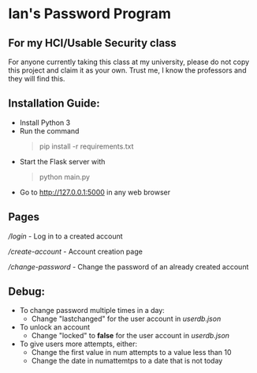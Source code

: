 # Ian's Password Program
## For my HCI/Usable Security class

For anyone currently taking this class at my university, please do not copy this project and claim it as your own. Trust me, I know the professors and they will find this.

## Installation Guide:
* Install Python 3
* Run the command
    > pip install -r requirements.txt
* Start the Flask server with
    > python main.py
* Go to http://127.0.0.1:5000 in any web browser

## Pages
*/login* - Log in to a created account

*/create-account* - Account creation page

*/change-password* - Change the password of an already created account

## Debug:
* To change password multiple times in a day:
    * Change "lastchanged" for the user account in *userdb.json*
* To unlock an account
    * Change "locked" to **false** for the user account in *userdb.json*
* To give users more attempts, either:
    * Change the first value in num attempts to a value less than 10
    * Change the date in numattemtps to a date that is not today
